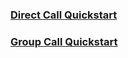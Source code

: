 ### [Direct Call Quickstart](https://github.com/sendbird/sendbird-calls-directcall-quickstart-react-native)

### [Group Call Quickstart](https://github.com/sendbird/sendbird-calls-groupcall-quickstart-react-native)

